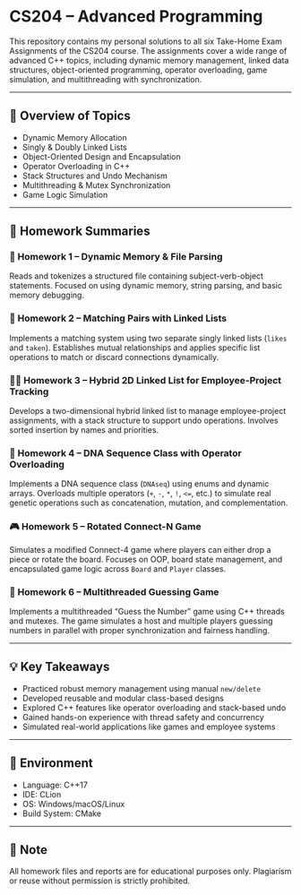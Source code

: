 # CS204 – Advanced Programming

This repository contains my personal solutions to all six Take-Home Exam Assignments of the CS204 course. The assignments cover a wide range of advanced C++ topics, including dynamic memory management, linked data structures, object-oriented programming, operator overloading, game simulation, and multithreading with synchronization.

---

## 🧠 Overview of Topics

- Dynamic Memory Allocation
- Singly & Doubly Linked Lists
- Object-Oriented Design and Encapsulation
- Operator Overloading in C++
- Stack Structures and Undo Mechanism
- Multithreading & Mutex Synchronization
- Game Logic Simulation

---

## 📂 Homework Summaries

### 📝 Homework 1 – Dynamic Memory & File Parsing
Reads and tokenizes a structured file containing subject-verb-object statements. Focused on using dynamic memory, string parsing, and basic memory debugging.

### 🔗 Homework 2 – Matching Pairs with Linked Lists
Implements a matching system using two separate singly linked lists (`likes` and `taken`). Establishes mutual relationships and applies specific list operations to match or discard connections dynamically.

### 🧑‍💼 Homework 3 – Hybrid 2D Linked List for Employee-Project Tracking
Develops a two-dimensional hybrid linked list to manage employee-project assignments, with a stack structure to support undo operations. Involves sorted insertion by names and priorities.

### 🧬 Homework 4 – DNA Sequence Class with Operator Overloading
Implements a DNA sequence class (`DNAseq`) using enums and dynamic arrays. Overloads multiple operators (`+`, `-`, `*`, `!`, `<=`, etc.) to simulate real genetic operations such as concatenation, mutation, and complementation.

### 🎮 Homework 5 – Rotated Connect-N Game
Simulates a modified Connect-4 game where players can either drop a piece or rotate the board. Focuses on OOP, board state management, and encapsulated game logic across `Board` and `Player` classes.

### 🔄 Homework 6 – Multithreaded Guessing Game
Implements a multithreaded “Guess the Number” game using C++ threads and mutexes. The game simulates a host and multiple players guessing numbers in parallel with proper synchronization and fairness handling.

---

## 💡 Key Takeaways
- Practiced robust memory management using manual `new/delete`
- Developed reusable and modular class-based designs
- Explored C++ features like operator overloading and stack-based undo
- Gained hands-on experience with thread safety and concurrency
- Simulated real-world applications like games and employee systems

---

## 🔧 Environment
- Language: C++17
- IDE: CLion
- OS: Windows/macOS/Linux
- Build System: CMake

---

## 📎 Note
All homework files and reports are for educational purposes only. Plagiarism or reuse without permission is strictly prohibited.

